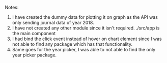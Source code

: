 Notes:

1)	I have created the dummy data for plotting it on graph as the API was only sending journal data of year 2018.
2)	I have not created any other module since it isn't required. ./src/app is the main component
3)	I had bind the click event instead of hover on chart element since I was not able to find any package which has that functionality.
4)	Same goes for the year picker, I was able to not able to find the only year picker package.
